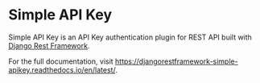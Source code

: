# Simple API Key

Simple API Key is an API Key authentication plugin for REST API built with [Django Rest Framework](https://www.django-rest-framework.org/). 

For the full documentation, visit https://djangorestframework-simple-apikey.readthedocs.io/en/latest/.
